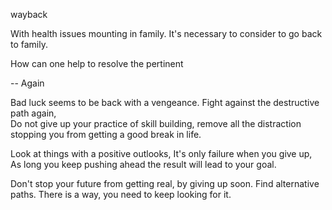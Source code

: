 wayback

With health issues mounting in family.
It's necessary to consider to go back to family. 

How can one help to resolve the pertinent


-- 
Again

Bad luck seems to be back with a vengeance. 
Fight against the destructive path again,  
Do not give up your practice of skill building,  remove all the distraction stopping you from getting a good break in life. 

Look at things with a positive outlooks, 
It's only failure when you give up,  
As long you keep pushing ahead the result will lead to your goal. 

Don't stop your future from getting real,  by giving up soon.  Find alternative paths. There is a way,  you need to keep looking for it. 

